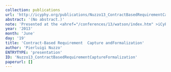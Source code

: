 ```yaml
---
collection: publications
url: 'http://icyphy.org/publications/Nuzzo13_ContractBasedRequirementCaptureFormalization'
abstract: '(No abstract.)'
note: 'Presented at the <ahref="/conferences/13/watson/index.htm" >iCyPhyJune 2013 F2F Mid Year Review, IBM YorktownHeights: June 18 &amp; 19, 2013</a>.'
year: '2013'
month: 'June'
day: '19'
title: 'Contract-Based Requirement  Capture andFormalization'
author: 'Pierluigi Nuzzo'
ENTRYTYPE: 'presentation'
ID: 'Nuzzo13_ContractBasedRequirementCaptureFormalization'
paperurl: []
---
```

